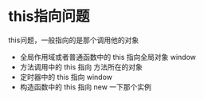 # this指向问题

this问题，一般指向的是那个调用他的对象

- 全局作用域或者普通函数中的  this  指向全局对象  window
- 方法调用中的  this  指向  方法所在的对象
- 定时器中的  this  指向  window
- 构造函数中的  this  指向  new 一下那个实例